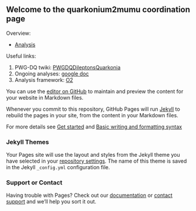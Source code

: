 ## Welcome to the quarkonium2mumu coordination page

Overview:

- [Analysis](pages/Analysis.html)

Useful links:

1. PWG-DQ twiki: [PWGDQDileptonsQuarkonia](https://twiki.cern.ch/twiki/bin/viewauth/ALICE/PWGDQDileptonsQuarkonia)
2. Ongoing analyses: [google doc](https://docs.google.com/spreadsheets/d/1LwNX47b2VU2VA9BX8e-fGHdqDcK6zcJptR4do5ayb9U/edit#gid=1876881432)
3. Analysis framework: [O2](https://aliceo2group.github.io/analysis-framework/docs/)


You can use the [editor on GitHub](https://github.com/qq2mumucoord/qq2mumucoord.github.io/edit/main/README.md) to maintain and preview the content for your website in Markdown files.

Whenever you commit to this repository, GitHub Pages will run [Jekyll](https://jekyllrb.com/) to rebuild the pages in your site, from the content in your Markdown files.

For more details see [Get started](https://docs.github.com/en/pages/getting-started-with-github-pages/creating-a-github-pages-site) and [Basic writing and formatting syntax](https://docs.github.com/en/github/writing-on-github/getting-started-with-writing-and-formatting-on-github/basic-writing-and-formatting-syntax)

### Jekyll Themes

Your Pages site will use the layout and styles from the Jekyll theme you have selected in your [repository settings](https://github.com/qq2mumucoord/qq2mumucoord.github.io/settings/pages). The name of this theme is saved in the Jekyll `_config.yml` configuration file.

### Support or Contact

Having trouble with Pages? Check out our [documentation](https://docs.github.com/categories/github-pages-basics/) or [contact support](https://support.github.com/contact) and we’ll help you sort it out.
